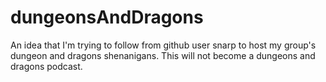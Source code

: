 # dungeonsAndDragons
An idea that I'm trying to follow from github user snarp to host my group's dungeon and dragons shenanigans. This will not  become a dungeons and dragons podcast. 
